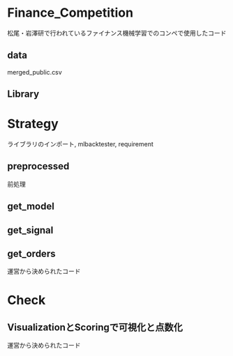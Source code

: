 # Finance_Competition
松尾・岩澤研で行われているファイナンス機械学習でのコンペで使用したコード

## data
merged_public.csv

## Library

# Strategy
ライブラリのインポート, mlbacktester, requirement
## preprocessed
前処理
## get_model

## get_signal
## get_orders
運営から決められたコード

# Check 
## VisualizationとScoringで可視化と点数化
運営から決められたコード
